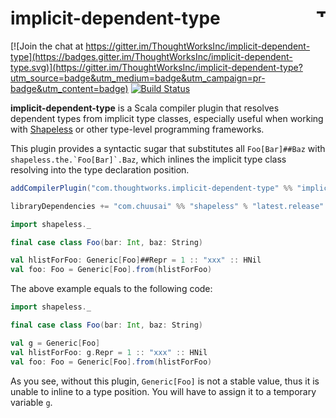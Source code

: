# implicit-dependent-type <a href="http://thoughtworks.com/"><img align="right" src="https://www.thoughtworks.com/imgs/tw-logo.png" title="ThoughtWorks" height="15"/></a>

[![Join the chat at https://gitter.im/ThoughtWorksInc/implicit-dependent-type](https://badges.gitter.im/ThoughtWorksInc/implicit-dependent-type.svg)](https://gitter.im/ThoughtWorksInc/implicit-dependent-type?utm_source=badge&utm_medium=badge&utm_campaign=pr-badge&utm_content=badge)
[![Build Status](https://travis-ci.org/ThoughtWorksInc/implicit-dependent-type.svg)](https://travis-ci.org/ThoughtWorksInc/implicit-dependent-type)

**implicit-dependent-type** is a Scala compiler plugin that resolves dependent types from implicit type classes,
especially useful when working with [Shapeless](https://github.com/milessabin/shapeless) or other type-level programming frameworks.

This plugin provides a syntactic sugar that substitutes all `Foo[Bar]##Baz` with ```shapeless.the.`Foo[Bar]`.Baz```,
which inlines the implicit type class resolving into the type declaration position.

``` sbt
addCompilerPlugin("com.thoughtworks.implicit-dependent-type" %% "implicit-dependent-type" % "latest.release")

libraryDependencies += "com.chuusai" %% "shapeless" % "latest.release"
```

``` scala
import shapeless._

final case class Foo(bar: Int, baz: String)

val hlistForFoo: Generic[Foo]##Repr = 1 :: "xxx" :: HNil
val foo: Foo = Generic[Foo].from(hlistForFoo)
```

The above example equals to the following code:

``` scala
import shapeless._

final case class Foo(bar: Int, baz: String)

val g = Generic[Foo]
val hlistForFoo: g.Repr = 1 :: "xxx" :: HNil
val foo: Foo = Generic[Foo].from(hlistForFoo)
```

As you see, without this plugin, `Generic[Foo]` is not a stable value,
thus it is unable to inline to a type position.
You will have to assign it to a temporary variable `g`.
